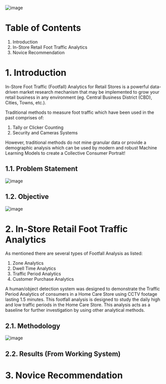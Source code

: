 ![image](https://user-images.githubusercontent.com/87763082/126652641-53e34715-e0a1-4fdc-b0a1-9f3ceb9b12cf.png)

# Table of Contents 
1. Introduction 
2. In-Store Retail Foot Traffic Analytics
3. Novice Recommendation 

# 1. Introduction

In-Store Foot Traffic (Footfall) Analytics for Retail Stores is a powerful data-driven market research mechanism that may be implemented to grow your retail business in any environment (eg. Central Business District (CBD), Cities, Towns, etc.).

Traditional methods to measure foot traffic which have been used in the past comprises of:
1. Tally or Clicker Counting
2. Security and Cameras Systems

However, traditional methods do not mine granular data or provide a demographic analysis which can be used by modern and robust Machine Learning Models to create a Collective Consumer Portrait!

## 1.1. Problem Statement 

![image](https://user-images.githubusercontent.com/87763082/126785843-c5e4f5bd-61c8-4c9c-a159-35b8402a978e.png)

## 1.2. Objective 

![image](https://user-images.githubusercontent.com/87763082/126679042-8dbad9eb-b134-42f6-827d-81d6245d4db5.png)

# 2. In-Store Retail Foot Traffic Analytics 
As mentioned there are several types of Footfall Analysis as listed: 

1. Zone Analytics 
2. Dwell Time Analytics 
3. Traffic Period Analytics 
4. Customer Purchase Analytics 

A human/object detection system was designed to demonstrate the Traffic Period Analytics of consumers in a Home Care Store using CCTV footage lasting 1.5 minutes. This footfall analysis is designed to study the daily high and low traffic periods in the Home Care Store. This analysis acts as a baseline for further investigation by using other analytical methods. 

## 2.1. Methodology

![image](https://user-images.githubusercontent.com/87763082/126786634-979a7eba-dd61-4311-9dd3-21415198af9e.png)

## 2.2. Results (From Working System)

# 3. Novice Recommendation 

